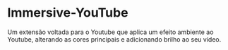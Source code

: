 # Immersive-YouTube
Um extensão voltada para o Youtube que aplica um efeito ambiente ao Youtube, alterando as cores principais e adicionando brilho ao seu vídeo.

